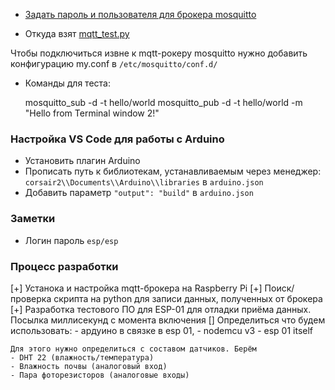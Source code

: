 
- [Задать пароль и пользователя для брокера mosquitto](http://www.steves-internet-guide.com/mqtt-username-password-example/)

- Откуда взят [mqtt_test.py](https://lindevs.com/save-mqtt-data-to-sqlite-database-using-python/)

Чтобы подключиться извне к mqtt-рокеру mosquitto нужно 
добавить конфигурацию my.conf в `/etc/mosquitto/conf.d/`

- Команды для теста:

	mosquitto_sub -d -t hello/world
	mosquitto_pub -d -t hello/world -m "Hello from Terminal window 2!"


### Настройка VS Code для работы с Arduino

- Установить плагин Arduino
- Прописать путь к библиотекам, устанавливаемым через менеджер: 
	`corsair2\\Documents\\Arduino\\libraries` в `arduino.json`
- Добавить параметр `"output": "build"` в `arduino.json`


### Заметки
- Логин пароль `esp/esp`


### Процесс разработки

[+] Устанока и настройка mqtt-брокера на Raspberry Pi
[+] Поиск/проверка скрипта на python для записи данных, полученных от брокера
[+]  Разработка тестового ПО для ESP-01 для отладки приёма данных. Посылка миллисекунд с момента включения
[] Определиться что будем использовать: 
	- ардуино в связке в esp 01, 
	- nodemcu v3
	- esp 01 itself

	Для этого нужно определиться с составом датчиков. Берём
	- DHT 22 (влажность/температура)
	- Влажность почвы (аналоговый вход)
	- Пара фоторезисторов (аналоговые входы)

